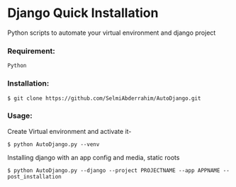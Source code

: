 # Django Quick Installation
Python scripts to automate your virtual environment and django project

### Requirement:
    Python

### Installation:
```
$ git clone https://github.com/SelmiAbderrahim/AutoDjango.git
```

### Usage:
Create Virtual environment and activate it-
```
$ python AutoDjango.py --venv
```
Installing django with an app config and media, static roots
```
$ python AutoDjango.py --django --project PROJECTNAME --app APPNAME --post_installation

```
